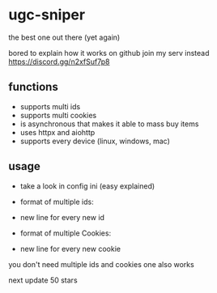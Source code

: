 # ugc-sniper
the best one out there (yet again)

bored to explain how it works on github join my serv instead https://discord.gg/n2xfSuf7p8


## functions
- supports multi ids
- supports multi cookies
- is asynchronous that makes it able to mass buy items
- uses httpx and aiohttp
- supports every device (linux, windows, mac)

## usage
- take a look in config ini (easy explained)
- format of multiple ids:  
- new line for every new id
   
- format of multiple Cookies:
- new line for every new cookie
                           
you don't need multiple ids and cookies one also works
                           
next update 50 stars
